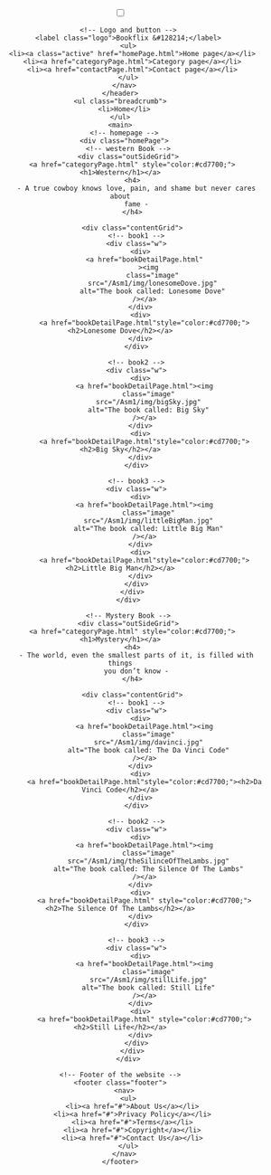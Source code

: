 <!DOCTYPE html>
<html lang="en">
  <head>
    <meta charset="UTF-8" />
    <meta http-equiv="X-UA-Compatible" content="IE=edge" />
    <meta name="viewport" content="width=device-width, initial-scale=1.0" />
    <title>Document</title>
    <link rel="stylesheet" href="Style.css" />
    <link
      rel="stylesheet"
      href="https://cdnjs.cloudflare.com/ajax/libs/font-awesome/4.7.0/css/font-awesome.min.css"
    />
  </head>

  <body>
    <!-- header of the website -->
    <header>
      <nav>
        <!-- fa fa-bars -->
        <input type="checkbox" id="check" />
        <label for="check" class="checkbtn">
          <i class="fa fa-bars" style="font-size: 36px"></i>
        </label>

        <!-- Logo and button -->
        <label class="logo">Bookflix &#128214;</label>
        <ul>
          <li><a class="active" href="homePage.html">Home page</a></li>
          <li><a href="categoryPage.html">Category page</a></li>
          <li><a href="contactPage.html">Contact page</a></li>
        </ul>
      </nav>
    </header>
    <ul class="breadcrumb">
      <li>Home</li>
    </ul>
    <main>
      <!-- homepage -->
      <div class="homePage">
        <!-- western Book -->
        <div class="outSideGrid">
          <a href="categoryPage.html" style="color:#cd7700;"><h1>Western</h1></a>
          <h4>
            - A true cowboy knows love, pain, and shame but never cares about
            fame -
          </h4>

          <div class="contentGrid">
            <!-- book1 -->
            <div class="w">
              <div>
                <a href="bookDetailPage.html"
                  ><img
                    class="image"
                    src="/Asm1/img/lonesomeDove.jpg"
                    alt="The book called: Lonesome Dove"
                /></a>
              </div>
              <div>
                <a href="bookDetailPage.html"style="color:#cd7700;"><h2>Lonesome Dove</h2></a>
              </div>
            </div>

            <!-- book2 -->
            <div class="w">
              <div>
                <a href="bookDetailPage.html"><img
                  class="image"
                  src="/Asm1/img/bigSky.jpg"
                  alt="The book called: Big Sky"
                /></a>
              </div>
              <div>
                <a href="bookDetailPage.html"style="color:#cd7700;"><h2>Big Sky</h2></a>
              </div>
            </div>

            <!-- book3 -->
            <div class="w">
              <div>
                <a href="bookDetailPage.html"><img
                  class="image"
                  src="/Asm1/img/littleBigMan.jpg"
                  alt="The book called: Little Big Man"
                /></a>
              </div>
              <div>
                <a href="bookDetailPage.html"style="color:#cd7700;"><h2>Little Big Man</h2></a>
              </div>
            </div>
          </div>
        </div>

        <!-- Mystery Book -->
        <div class="outSideGrid">
          <a href="categoryPage.html" style="color:#cd7700;"><h1>Mystery</h1></a>
          <h4>
            - The world, even the smallest parts of it, is filled with things
            you don’t know -
          </h4>

          <div class="contentGrid">
            <!-- book1 -->
            <div class="w">
              <div>
                <a href="bookDetailPage.html"><img
                  class="image"
                  src="/Asm1/img/davinci.jpg"
                  alt="The book called: The Da Vinci Code"
                /></a>
              </div>
              <div>
                <a href="bookDetailPage.html"style="color:#cd7700;"><h2>Da Vinci Code</h2></a>
              </div>
            </div>

            <!-- book2 -->
            <div class="w">
              <div>
                <a href="bookDetailPage.html"><img
                  class="image"
                  src="/Asm1/img/theSilinceOfTheLambs.jpg"
                  alt="The book called: The Silence Of The Lambs"
                /></a>
              </div>
              <div>
                <a href="bookDetailPage.html" style="color:#cd7700;"><h2>The Silence Of The Lambs</h2></a>
              </div>
            </div>

            <!-- book3 -->
            <div class="w">
              <div>
                <a href="bookDetailPage.html"><img
                  class="image"
                  src="/Asm1/img/stillLife.jpg"
                  alt="The book called: Still Life"
                /></a>
              </div>
              <div>
                <a href="bookDetailPage.html" style="color:#cd7700;"><h2>Still Life</h2></a>
              </div>
            </div>
          </div>
        </div>

    <!-- Footer of the website -->
    <footer class="footer">
      <nav>
        <ul>
          <li><a href="#">About Us</a></li>
          <li><a href="#">Privacy Policy</a></li>
          <li><a href="#">Terms</a></li>
          <li><a href="#">Copyright</a></li>
          <li><a href="#">Contact Us</a></li>
        </ul>
      </nav>
    </footer>
  </body>
</html>
